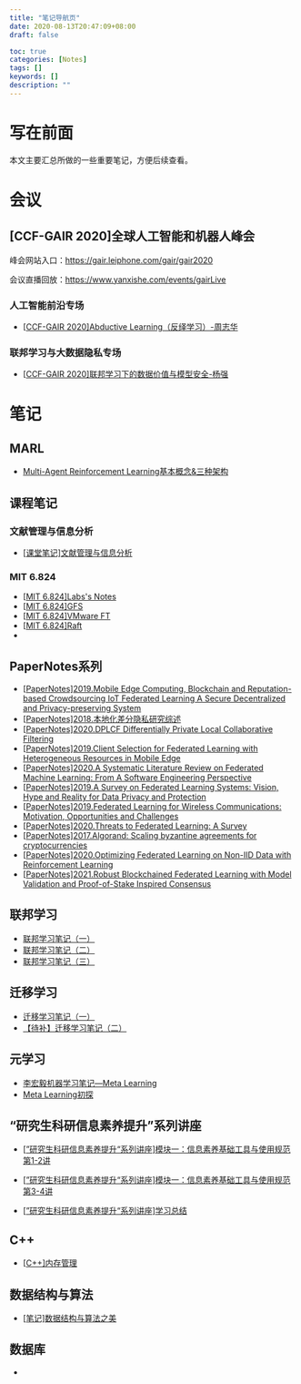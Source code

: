 ```yaml
---
title: "笔记导航页"
date: 2020-08-13T20:47:09+08:00
draft: false

toc: true
categories: [Notes]
tags: []
keywords: []
description: ""
---
```


# 写在前面

本文主要汇总所做的一些重要笔记，方便后续查看。

# 会议

## [CCF-GAIR 2020]全球人工智能和机器人峰会

峰会网站入口：https://gair.leiphone.com/gair/gair2020

会议直播回放：https://www.yanxishe.com/events/gairLive

### 人工智能前沿专场

- [[CCF-GAIR 2020\]Abductive Learning（反绎学习）-周志华](https://fzhiy.net/archives/10/)

### 联邦学习与大数据隐私专场

- [[CCF-GAIR 2020\]联邦学习下的数据价值与模型安全-杨强](https://fzhiy.net/archives/6/)

# 笔记

## MARL

- [Multi-Agent Reinforcement Learning基本概念&三种架构](https://fzhiy.net/archives/46/)

## 课程笔记

### 文献管理与信息分析

- [[课堂笔记\]文献管理与信息分析](https://fzhiy.net/archives/23/)

### MIT 6.824

- [[MIT 6.824\]Labs's Notes](https://fzhiy.net/archives/44/)
- [[MIT 6.824\]GFS](https://fzhiy.net/archives/47/)
- [[MIT 6.824\]VMware FT](https://fzhiy.net/archives/48/)
- [[MIT 6.824\]Raft](https://fzhiy.net/archives/49/)
- 

## PaperNotes系列

- [[PaperNotes\]2019.Mobile  Edge Computing, Blockchain and Reputation-based Crowdsourcing IoT  Federated Learning A Secure Decentralized and Privacy-preserving System](https://fzhiy.net/archives/5/)
- [[PaperNotes\]2018.本地化差分隐私研究综述](https://fzhiy.net/archives/34/)
- [[PaperNotes\]2020.DPLCF Differentially Private Local Collaborative Filtering](https://fzhiy.net/archives/37/)
- [[PaperNotes\]2019.Client Selection for Federated Learning with Heterogeneous Resources in Mobile Edge](https://fzhiy.net/archives/38/)
- [[PaperNotes\]2020.A Systematic Literature Review on Federated Machine Learning: From A Software Engineering Perspective](https://fzhiy.net/archives/39/)
- [[PaperNotes\]2019.A Survey on Federated Learning Systems: Vision, Hype and Reality for Data Privacy and Protection](https://fzhiy.net/archives/40/)
- [[PaperNotes\]2019.Federated Learning for Wireless Communications: Motivation, Opportunities and Challenges](https://fzhiy.net/archives/41/)
- [[PaperNotes\]2020.Threats to Federated Learning: A Survey](https://fzhiy.net/archives/42/)
- [[PaperNotes\]2017.Algorand: Scaling byzantine agreements for cryptocurrencies](https://fzhiy.net/archives/43/)
- [[PaperNotes\]2020.Optimizing Federated Learning on Non-IID Data with Reinforcement Learning](https://fzhiy.net/archives/45/)
- [[PaperNotes\]2021.Robust Blockchained Federated Learning with Model Validation and Proof-of-Stake Inspired Consensus](https://fzhiy.net/archives/51/)

## 联邦学习

- [联邦学习笔记（一）](https://fzhiy.net/archives/18/)
- [联邦学习笔记（二）](https://fzhiy.net/archives/20/)
- [联邦学习笔记（三）](https://fzhiy.net/archives/21/)

## 迁移学习

- [迁移学习笔记（一）](https://fzhiy.net/archives/28/)
- [【待补】迁移学习笔记（二）](https://fzhiy.net/archives/29/)

## 元学习

- [李宏毅机器学习笔记—Meta Learning](https://fzhiy.net/archives/32/)
- [Meta Learning初探](https://fzhiy.net/archives/33/)

## “研究生科研信息素养提升”系列讲座

- [[”研究生科研信息素养提升“系列讲座\]模块一：信息素养基础工具与使用规范 第1-2讲](https://fzhiy.net/archives/11/)

- [[”研究生科研信息素养提升“系列讲座\]模块一：信息素养基础工具与使用规范 第3-4讲](https://fzhiy.net/archives/12/)

- [[”研究生科研信息素养提升“系列讲座\]学习总结](https://fzhiy.net/archives/19/)

## C++

- [[C++\]内存管理](https://fzhiy.net/archives/53/)

## 数据结构与算法

- [[笔记\]数据结构与算法之美](https://fzhiy.net/archives/54/)

## 数据库

- 

